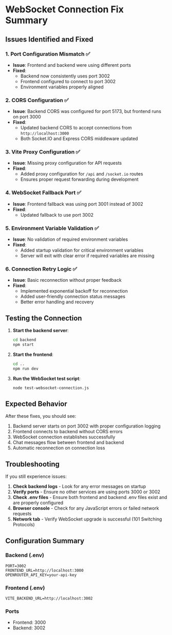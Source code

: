 # WebSocket Connection Fix Summary

## Issues Identified and Fixed

### 1. Port Configuration Mismatch ✅
- **Issue**: Frontend and backend were using different ports
- **Fixed**: 
  - Backend now consistently uses port 3002
  - Frontend configured to connect to port 3002
  - Environment variables properly aligned

### 2. CORS Configuration ✅
- **Issue**: Backend CORS was configured for port 5173, but frontend runs on port 3000
- **Fixed**: 
  - Updated backend CORS to accept connections from `http://localhost:3000`
  - Both Socket.IO and Express CORS middleware updated

### 3. Vite Proxy Configuration ✅
- **Issue**: Missing proxy configuration for API requests
- **Fixed**: 
  - Added proxy configuration for `/api` and `/socket.io` routes
  - Ensures proper request forwarding during development

### 4. WebSocket Fallback Port ✅
- **Issue**: Frontend fallback was using port 3001 instead of 3002
- **Fixed**: 
  - Updated fallback to use port 3002

### 5. Environment Variable Validation ✅
- **Issue**: No validation of required environment variables
- **Fixed**: 
  - Added startup validation for critical environment variables
  - Server will exit with clear error if required variables are missing

### 6. Connection Retry Logic ✅
- **Issue**: Basic reconnection without proper feedback
- **Fixed**: 
  - Implemented exponential backoff for reconnection
  - Added user-friendly connection status messages
  - Better error handling and recovery

## Testing the Connection

1. **Start the backend server**:
   ```bash
   cd backend
   npm start
   ```
   
2. **Start the frontend**:
   ```bash
   cd ..
   npm run dev
   ```

3. **Run the WebSocket test script**:
   ```bash
   node test-websocket-connection.js
   ```

## Expected Behavior

After these fixes, you should see:

1. Backend server starts on port 3002 with proper configuration logging
2. Frontend connects to backend without CORS errors
3. WebSocket connection establishes successfully
4. Chat messages flow between frontend and backend
5. Automatic reconnection on connection loss

## Troubleshooting

If you still experience issues:

1. **Check backend logs** - Look for any error messages on startup
2. **Verify ports** - Ensure no other services are using ports 3000 or 3002
3. **Check .env files** - Ensure both frontend and backend .env files exist and are properly configured
4. **Browser console** - Check for any JavaScript errors or failed network requests
5. **Network tab** - Verify WebSocket upgrade is successful (101 Switching Protocols)

## Configuration Summary

### Backend (.env)
```
PORT=3002
FRONTEND_URL=http://localhost:3000
OPENROUTER_API_KEY=your-api-key
```

### Frontend (.env)
```
VITE_BACKEND_URL=http://localhost:3002
```

### Ports
- Frontend: 3000
- Backend: 3002